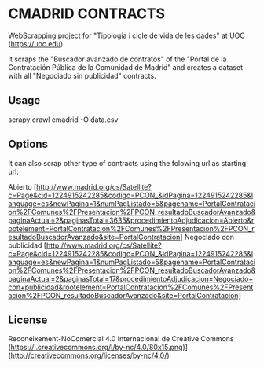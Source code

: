 


# CMADRID CONTRACTS

WebScrapping project for "Tipologia i cicle de vida de les dades" at UOC (https://uoc.edu)

It scraps the "Buscador avanzado de contratos" of the "Portal de la Contratación Pública de la Comunidad de Madrid" and creates a dataset with all "Negociado sin publicidad" contracts.

## Usage

scrapy crawl cmadrid -O data.csv

## Options

It can also scrap other type of contracts using the folowing url as starting url:

Abierto [http://www.madrid.org/cs/Satellite?c=Page&cid=1224915242285&codigo=PCON_&idPagina=1224915242285&language=es&newPagina=1&numPagListado=5&pagename=PortalContratacion%2FComunes%2FPresentacion%2FPCON_resultadoBuscadorAvanzado&paginaActual=2&paginasTotal=3635&procedimientoAdjudicacion=Abierto&rootelement=PortalContratacion%2FComunes%2FPresentacion%2FPCON_resultadoBuscadorAvanzado&site=PortalContratacion]
Negociado con publicidad [http://www.madrid.org/cs/Satellite?c=Page&cid=1224915242285&codigo=PCON_&idPagina=1224915242285&language=es&newPagina=1&numPagListado=5&pagename=PortalContratacion%2FComunes%2FPresentacion%2FPCON_resultadoBuscadorAvanzado&paginaActual=2&paginasTotal=17&procedimientoAdjudicacion=Negociado+con+publicidad&rootelement=PortalContratacion%2FComunes%2FPresentacion%2FPCON_resultadoBuscadorAvanzado&site=PortalContratacion]

## License

Reconeixement-NoComercial 4.0 Internacional de Creative Commons (https://i.creativecommons.org/l/by-nc/4.0/80x15.png)](http://creativecommons.org/licenses/by-nc/4.0/)


